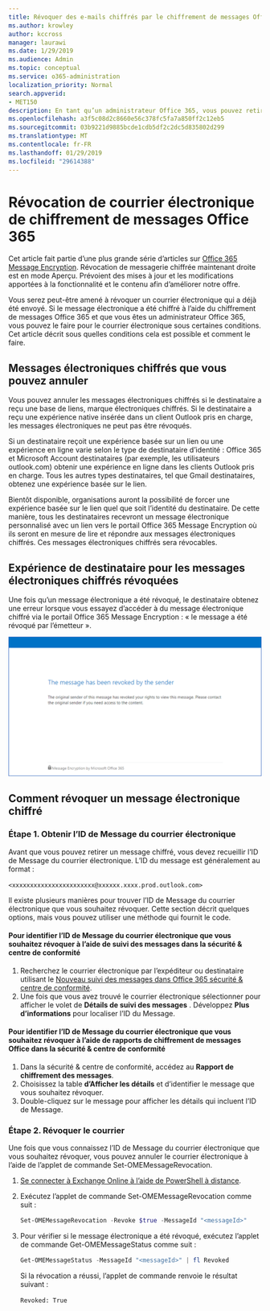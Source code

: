 ```yaml
---
title: Révoquer des e-mails chiffrés par le chiffrement de messages Office 365
ms.author: krowley
author: kccross
manager: laurawi
ms.date: 1/29/2019
ms.audience: Admin
ms.topic: conceptual
ms.service: o365-administration
localization_priority: Normal
search.appverid:
- MET150
description: En tant qu’un administrateur Office 365, vous pouvez retirer certains messages électroniques chiffrés avec Office 365 Message Encryption.
ms.openlocfilehash: a3f5c08d2c8660e56c378fc5fa7a850ff2c12eb5
ms.sourcegitcommit: 03b9221d9885bcde1cdb5df2c2dc5d835802d299
ms.translationtype: MT
ms.contentlocale: fr-FR
ms.lasthandoff: 01/29/2019
ms.locfileid: "29614388"
---
```

# <a name="office-365-message-encryption-email-revocation"></a>Révocation de courrier électronique de chiffrement de messages Office 365

Cet article fait partie d’une plus grande série d’articles sur [Office 365 Message Encryption](ome.md). Révocation de messagerie chiffrée maintenant droite est en mode Aperçu. Prévoient des mises à jour et les modifications apportées à la fonctionnalité et le contenu afin d’améliorer notre offre.

Vous serez peut-être amené à révoquer un courrier électronique qui a déjà été envoyé. Si le message électronique a été chiffré à l’aide du chiffrement de messages Office 365 et que vous êtes un administrateur Office 365, vous pouvez le faire pour le courrier électronique sous certaines conditions. Cet article décrit sous quelles conditions cela est possible et comment le faire.
  
## <a name="encrypted-emails-that-you-can-revoke"></a>Messages électroniques chiffrés que vous pouvez annuler

Vous pouvez annuler les messages électroniques chiffrés si le destinataire a reçu une base de liens, marque électroniques chiffrés. Si le destinataire a reçu une expérience native insérée dans un client Outlook pris en charge, les messages électroniques ne peut pas être révoqués.

Si un destinataire reçoit une expérience basée sur un lien ou une expérience en ligne varie selon le type de destinataire d’identité : Office 365 et Microsoft Account destinataires (par exemple, les utilisateurs outlook.com) obtenir une expérience en ligne dans les clients Outlook pris en charge. Tous les autres types destinataires, tel que Gmail destinataires, obtenez une expérience basée sur le lien.

Bientôt disponible, organisations auront la possibilité de forcer une expérience basée sur le lien quel que soit l’identité du destinataire. De cette manière, tous les destinataires recevront un message électronique personnalisé avec un lien vers le portail Office 365 Message Encryption où ils seront en mesure de lire et répondre aux messages électroniques chiffrés. Ces messages électroniques chiffrés sera révocables.
  
## <a name="recipient-experience-for-revoked-encrypted-emails"></a>Expérience de destinataire pour les messages électroniques chiffrés révoquées

Une fois qu’un message électronique a été révoqué, le destinataire obtenez une erreur lorsque vous essayez d’accéder à du message électronique chiffré via le portail Office 365 Message Encryption : « le message a été révoqué par l’émetteur ».

![Capture d’écran montrant une révoquées de messages électroniques chiffrés.](media/revoked-encrypted-email.png)

## <a name="how-to-revoke-an-encrypted-email"></a>Comment révoquer un message électronique chiffré

### <a name="step-1-obtain-the-message-id-of-the-email"></a>Étape 1. Obtenir l’ID de Message du courrier électronique

Avant que vous pouvez retirer un message chiffré, vous devez recueillir l’ID de Message du courrier électronique. L’ID du message est généralement au format :

`<xxxxxxxxxxxxxxxxxxxxxxx@xxxxxx.xxxx.prod.outlook.com>`  

Il existe plusieurs manières pour trouver l’ID de Message du courrier électronique que vous souhaitez révoquer. Cette section décrit quelques options, mais vous pouvez utiliser une méthode qui fournit le code.

#### <a name="to-identify-the-message-id-of-the-email-you-want-to-revoke-by-using-message-trace-in-the-security-amp-compliance-center"></a>Pour identifier l’ID de Message du courrier électronique que vous souhaitez révoquer à l’aide de suivi des messages dans la sécurité &amp; centre de conformité

1. Recherchez le courrier électronique par l’expéditeur ou destinataire utilisant le [Nouveau suivi des messages dans Office 365 sécurité & centre de conformité](https://blogs.technet.microsoft.com/exchange/2018/05/02/new-message-trace-in-office-365-security-compliance-center/).
2. Une fois que vous avez trouvé le courrier électronique sélectionner pour afficher le volet de **Détails de suivi des messages** . Développez **Plus d’informations** pour localiser l’ID du Message.

#### <a name="to-identify-the-message-id-of-the-email-you-want-to-revoke-by-using-office-message-encryption-reports-in-the-security-amp-compliance-center"></a>Pour identifier l’ID de Message du courrier électronique que vous souhaitez révoquer à l’aide de rapports de chiffrement de messages Office dans la sécurité &amp; centre de conformité

1. Dans la sécurité &amp; centre de conformité, accédez au **Rapport de chiffrement des messages**.
2. Choisissez la table **d’Afficher les détails** et d’identifier le message que vous souhaitez révoquer.
3. Double-cliquez sur le message pour afficher les détails qui incluent l’ID de Message.

### <a name="step-2-revoke-the-mail"></a>Étape 2. Révoquer le courrier  

Une fois que vous connaissez l’ID de Message du courrier électronique que vous souhaitez révoquer, vous pouvez annuler le courrier électronique à l’aide de l’applet de commande Set-OMEMessageRevocation.

1. [Se connecter à Exchange Online à l’aide de PowerShell à distance](https://docs.microsoft.com/powershell/exchange/exchange-online/connect-to-exchange-online-powershell/connect-to-exchange-online-powershell?view=exchange-ps).

2. Exécutez l’applet de commande Set-OMEMessageRevocation comme suit :

    ```powershell
    Set-OMEMessageRevocation -Revoke $true -MessageId "<messageId>"
    ```  

3. Pour vérifier si le message électronique a été révoqué, exécutez l’applet de commande Get-OMEMessageStatus comme suit :

    ```powershell
    Get-OMEMessageStatus -MessageId "<messageId>" | fl Revoked
    ```  
    Si la révocation a réussi, l’applet de commande renvoie le résultat suivant :  

    `Revoked: True`
